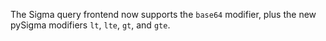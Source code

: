 The Sigma query frontend now supports the `base64` modifier, plus the new pySigma
modifiers `lt`, `lte`, `gt`, and `gte`.
